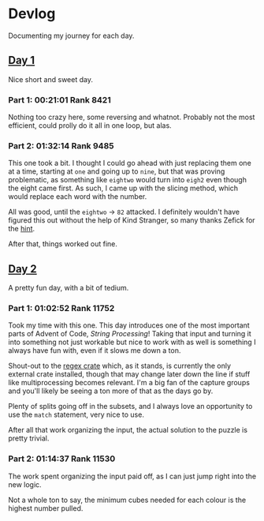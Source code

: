 # Devlog
Documenting my journey for each day.

## [Day 1](src/bin/01.rs)
Nice short and sweet day.

### Part 1: 00:21:01 Rank 8421
Nothing too crazy here, some reversing and whatnot. Probably not the most efficient, could prolly do it all in one loop, but alas.

### Part 2: 01:32:14 Rank 9485
This one took a bit. I thought I could go ahead with just replacing them one at a time, starting at `one` and going up to `nine`, but that was proving problematic, 
as something like `eightwo` would turn into `eigh2` even though the eight came first. As such, I came up with the slicing method, which would replace each
word with the number.

All was good, until the `eightwo` -> `82` attacked. I definitely wouldn't have figured this out without the help of Kind Stranger,
so many thanks Zefick for the [hint](https://www.reddit.com/r/adventofcode/comments/1884fpl/2023_day_1for_those_who_stuck_on_part_2/).

After that, things worked out fine.

## [Day 2](src/bin/02.rs)
A pretty fun day, with a bit of tedium.

### Part 1: 01:02:52 Rank 11752
Took my time with this one. This day introduces one of the most important parts of Advent of Code, *String Processing*! Taking that input and turning it
into something not just workable but nice to work with as well is something I always have fun with, even if it slows me down a ton. 

Shout-out to the [regex crate](https://docs.rs/regex/latest/regex/) which, as it stands, is currently the only external crate installed,
though that may change later down the line if stuff like multiprocessing becomes relevant. I'm a big fan of the capture groups and you'll likely be seeing a ton
more of that as the days go by.

Plenty of splits going off in the subsets, and I always love an opportunity to use the `match` statement, very nice to use.

After all that work organizing the input, the actual solution to the puzzle is pretty trivial.

### Part 2: 01:14:37 Rank 11530
The work spent organizing the input paid off, as I can just jump right into the new logic.

Not a whole ton to say, the minimum cubes needed for each colour is the highest number pulled.
